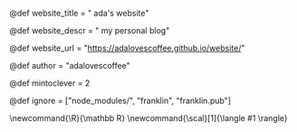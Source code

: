 @def website_title = " ada's website" 

@def website_descr = " my personal blog" 

@def website_url = "https://adalovescoffee.github.io/website/"

@def author = "adalovescoffee"

@def mintoclever = 2 

@def ignore = ["node_modules/", "franklin", "franklin.pub"]

\newcommand{\R}{\mathbb R} \newcommand{\scal}[1]{\langle #1 \rangle}